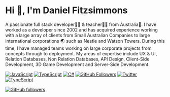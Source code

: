 # Hi 👋, I'm Daniel Fitzsimmons

A passionate full stack developer👨‍💻 & teacher👨‍🏫 from Australia🦘. I have worked as a developer since 2002 and has acquired experience working with a large array of clients from Small Australian Companies to large international corporations 🌏 such as Nestle and Watson Towers. During this time, I have managed teams working on large corporate projects from concepts through to deployment. My areas of expertise include UX & UI, Relation Databases, Non Relation Databases, API Design, Client-Side Development, 3D Game Development and Server-Side Development.

[![JavaScript](https://img.shields.io/badge/javascript-ES13-yellow.svg)](https://www.javascript.com/)
[![TypeScript](https://img.shields.io/badge/typescript-%23007ACC.svg?logo=typescript)](https://www.typescriptlang.org/)
[![C#](https://img.shields.io/badge/csharp-%23F05033.svg?&logo=csharp)](https://docs.microsoft.com/en-us/dotnet/csharp/)
[![GitHub Followers](https://img.shields.io/github/followers/your-username.svg?style=social)](https://github.com/your-username)
[![Twitter](https://img.shields.io/twitter/follow/your-username.svg?style=flat-square)](https://twitter.com/your-username)
[![TypeScript](https://img.shields.io/badge/typescript-ES6-yellow.svg?style=flat)](https://www.typescriptlang.org/)

[![GitHub followers](https://img.shields.io/github/followers/your-username?style=social)](https://github.com/your-username)
